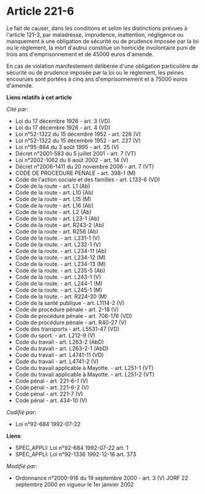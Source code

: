 # Article 221-6

Le fait de causer, dans les conditions et selon les distinctions prévues à l'article 121-3, par maladresse, imprudence,
inattention, négligence ou manquement à une obligation de sécurité ou de prudence imposée par la loi ou le règlement, la mort
d'autrui constitue un homicide involontaire puni de trois ans d'emprisonnement et de 45000 euros d'amende.

En cas de violation manifestement délibérée d'une obligation particulière de sécurité ou de prudence imposée par la loi ou le
règlement, les peines encourues sont portées à cinq ans d'emprisonnement et à 75000 euros d'amende.

**Liens relatifs à cet article**

_Cité par_:

  - Loi du 17 décembre 1926 - art. 3 (VD)
  - Loi du 17 décembre 1926 - art. 4 (VD)
  - Loi n°52-1322 du 15 décembre 1952 - art. 226 (V)
  - Loi n°52-1322 du 15 décembre 1952 - art. 227 (V)
  - Loi n°95-884 du 3 août 1995 - art. 25 (V)
  - Décret n°2001-583 du 5 juillet 2001 - art. 7 (VT)
  - Loi n°2002-1062 du 6 août 2002 - art. 14 (V)
  - Décret n°2006-1411 du 20 novembre 2006 - art. 7 (VT)
  - CODE DE PROCEDURE PENALE - art. 398-1 (M)
  - Code de l'action sociale et des familles - art. L133-6 (VD)
  - Code de la route - art. L1 (Ab)
  - Code de la route - art. L10 (Ab)
  - Code de la route - art. L15 (M)
  - Code de la route - art. L16 (Ab)
  - Code de la route - art. L2 (Ab)
  - Code de la route - art. L23-1 (Ab)
  - Code de la route - art. R243-2 (Ab)
  - Code de la route - art. R256 (Ab)
  - Code de la route. - art. L231-1 (V)
  - Code de la route. - art. L232-1 (V)
  - Code de la route. - art. L234-11 (Ab)
  - Code de la route. - art. L234-12 (M)
  - Code de la route. - art. L234-13 (M)
  - Code de la route. - art. L235-5 (Ab)
  - Code de la route. - art. L243-1 (V)
  - Code de la route. - art. L244-1 (M)
  - Code de la route. - art. L245-1 (M)
  - Code de la route. - art. R224-20 (M)
  - Code de la santé publique - art. L1114-2 (V)
  - Code de procédure pénale - art. 2-18 (V)
  - Code de procédure pénale - art. 706-176 (VD)
  - Code de procédure pénale - art. R40-27 (V)
  - Code des transports - art. L5531-47 (VD)
  - Code du sport. - art. L212-9 (V)
  - Code du travail - art. L263-2 (AbD)
  - Code du travail - art. L263-2-1 (AbD)
  - Code du travail - art. L4741-11 (VD)
  - Code du travail - art. L4741-2 (V)
  - Code du travail applicable à Mayotte. - art. L251-1 (VT)
  - Code du travail applicable à Mayotte. - art. L251-2 (VT)
  - Code pénal - art. 221-6-1 (V)
  - Code pénal - art. 221-6-2 (V)
  - Code pénal - art. 221-7 (V)
  - Code pénal - art. 434-10 (V)

_Codifié par_:

  - Loi n°92-684 1992-07-22

**Liens**:

  - SPEC_APPLI: Loi n°92-684 1992-07-22 art. 1
  - SPEC_APPLI: Loi n°92-1336 1992-12-16 art. 373

_Modifié par_:

  - Ordonnance n°2000-916 du 19 septembre 2000 - art. 3 (V) JORF 22 septembre 2000 en vigueur le 1er janvier 2002
